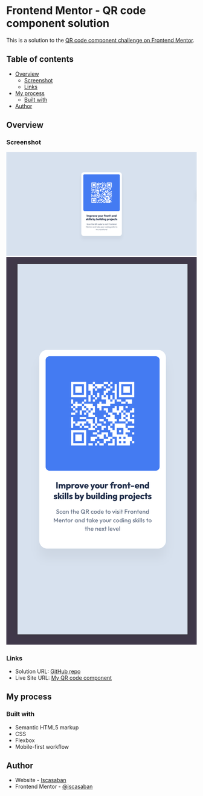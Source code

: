 # Frontend Mentor - QR code component solution

This is a solution to the [QR code component challenge on Frontend Mentor](https://www.frontendmentor.io/challenges/qr-code-component-iux_sIO_H).

## Table of contents

- [Overview](#overview)
  - [Screenshot](#screenshot)
  - [Links](#links)
- [My process](#my-process)
  - [Built with](#built-with)
- [Author](#author)


## Overview

### Screenshot

![](./screenshots/qr-code-desktop.png)
![](./screenshots/qr-code-mobile.png)

### Links

- Solution URL: [GitHub repo](https://github.com/iscasaban/qr-code-component)
- Live Site URL: [My QR code component](https://iscasaban.github.io/qr-code-component/)

## My process

### Built with

- Semantic HTML5 markup
- CSS
- Flexbox
- Mobile-first workflow

## Author

- Website - [Iscasaban](https://github.com/iscasaban)
- Frontend Mentor - [@iscasaban](https://www.frontendmentor.io/profile/iscasaban)